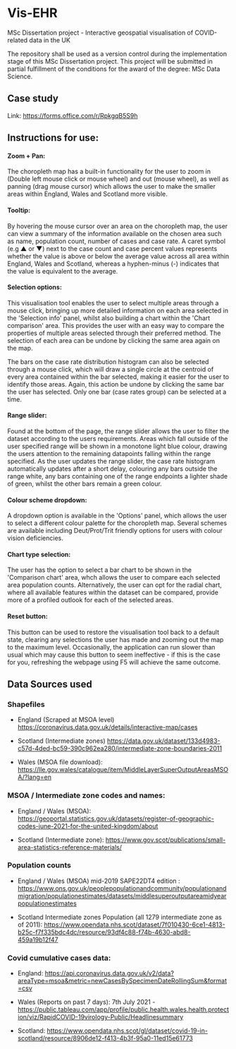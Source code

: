 # Vis-EHR
MSc Dissertation project - Interactive geospatial visualisation of COVID-related data in the UK

The repository shall be used as a version control during the implementation stage of this MSc Dissertation project.
This project will be submitted in partial fulfillment of the conditions for the award of the degree: MSc Data Science.

## Case study
Link: https://forms.office.com/r/RpkgqB5S9h

## Instructions for use:

#### Zoom + Pan:
The choropleth map has a built-in functionality for the user to zoom in (Double left mouse click or mouse wheel) and out (mouse wheel), as well as panning (drag mouse cursor) which allows the user to make the smaller areas within England, Wales and Scotland more visible. 

#### Tooltip:
By hovering the mouse cursor over an area on the choropleth map, the user can view a summary of the information available on the chosen area such as name, population count, number of cases and case rate. A caret symbol (e.g ▲ or ▼) next to the case count and case percent values represents whether the value is above or below the average value across all area within England, Wales and Scotland, whereas a hyphen-minus (-) indicates that the value is equivalent to the average.

#### Selection options:
This visualisation tool enables the user to select multiple areas through a mouse click, bringing up more detailed information on each area selected in the 'Selection info' panel, whilst also building a chart within the 'Chart comparison' area. This provides the user with an easy way to compare the properties of multiple areas selected through their preferred method. The selection of each area can be undone by clicking the same area again on the map.

The bars on the case rate distribution histogram can also be selected through a mouse click, which will draw a single circle at the centroid of every area contained within the bar selected, making it easier for the user to identify those areas. Again, this action be undone by clicking the same bar the user has selected. Only one bar (case rates group) can be selected at a time.

#### Range slider:
Found at the bottom of the page, the range slider allows the user to filter the dataset according to the users requirements. Areas which fall outside of the user specified range will be shown in a monotone light blue colour, drawing the users attention to the remaining datapoints falling within the range specified. As the user updates the range slider, the case rate histogram automatically updates after a short delay, colouring any bars outside the range white, any bars containing one of the range endpoints a lighter shade of green, whilst the other bars remain a green colour.

#### Colour scheme dropdown:
A dropdown option is available in the 'Options' panel, which allows the user to select a different colour palette for the choropleth map. Several schemes are available including Deut/Prot/Trit friendly options for users with colour vision deficiencies.

#### Chart type selection:
The user has the option to select a bar chart to be shown in the 'Comparison chart' area, whch allows the user to compare each selected area population counts. Alternatively, the user can opt for the radial chart, where all available features within the dataset can be compared, provide more of a profiled outlook for each of the selected areas.

#### Reset button:
This button can be used to restore the visualisation tool back to a default state, clearing any selections the user has made and zooming out the map to the maximum level. Occasionally, the application can run slower than usual which may cause this button to seem ineffective - if this is the case for you, refreshing the webpage using F5 will achieve the same outcome.

## Data Sources used
### Shapefiles

* England (Scraped at MSOA level)
https://coronavirus.data.gov.uk/details/interactive-map/cases

* Scotland (Intermediate zones)
https://data.gov.uk/dataset/133d4983-c57d-4ded-bc59-390c962ea280/intermediate-zone-boundaries-2011

* Wales (MSOA file download):
https://lle.gov.wales/catalogue/item/MiddleLayerSuperOutputAreasMSOA/?lang=en

### MSOA / Intermediate zone codes and names:

* England / Wales (MSOA):
https://geoportal.statistics.gov.uk/datasets/register-of-geographic-codes-june-2021-for-the-united-kingdom/about

* Scotland (Intermediate zone):
https://www.gov.scot/publications/small-area-statistics-reference-materials/

### Population counts

* England / Wales (MSOA) mid-2019 SAPE22DT4 edition :
https://www.ons.gov.uk/peoplepopulationandcommunity/populationandmigration/populationestimates/datasets/middlesuperoutputareamidyearpopulationestimates

* Scotland Intermediate zones Population (all 1279 intermediate zone as of 2011):
https://www.opendata.nhs.scot/dataset/7f010430-6ce1-4813-b25c-f7f335bdc4dc/resource/93df4c88-f74b-4630-abd8-459a19b12f47

### Covid cumulative cases data:

* England:
https://api.coronavirus.data.gov.uk/v2/data?areaType=msoa&metric=newCasesBySpecimenDateRollingSum&format=csv

* Wales (Reports on past 7 days):
7th July 2021 - https://public.tableau.com/app/profile/public.health.wales.health.protection/viz/RapidCOVID-19virology-Public/Headlinesummary

* Scotland:
https://www.opendata.nhs.scot/gl/dataset/covid-19-in-scotland/resource/8906de12-f413-4b3f-95a0-11ed15e61773
